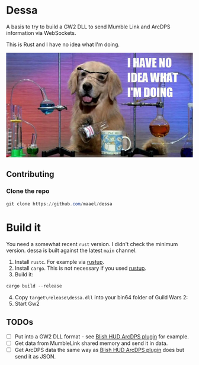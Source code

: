 # Dessa

A basis to try to build a GW2 DLL to send Mumble Link and ArcDPS information via WebSockets.

This is Rust and I have no idea what I'm doing.

![I have no idea what I'm doing](docs/ihavenoidea.jpg)

## Contributing

### Clone the repo

```powershell
git clone https://github.com/maael/dessa
```

# Build it

You need a somewhat recent `rust` version. I didn't check the minimum version. dessa is built against the latest `main` channel.

1. Install `rustc`. For example via [rustup](https://rustup.rs/).
2. Install `cargo`. This is not necessary if you used [rustup](https://rustup.rs/).
3. Build it:
```powershell
cargo build --release
```
4. Copy `target\release\dessa.dll` into your bin64 folder of Guild Wars 2:
5. Start Gw2

## TODOs

- [ ] Put into a GW2 DLL format - see [Blish HUD ArcDPS plugin](https://github.com/blish-hud/arcdps-bhud) for example.
- [ ] Get data from MumbleLink shared memory and send it in data.
- [ ] Get ArcDPS data the same way as [Blish HUD ArcDPS plugin](https://github.com/blish-hud/arcdps-bhud) does but send it as JSON.
